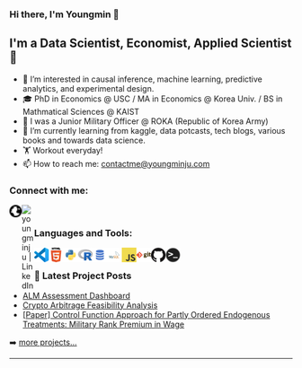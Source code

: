 ### Hi there, I'm Youngmin 👋

## I'm a Data Scientist, Economist, Applied Scientist 💞️

- 👀  I’m interested in causal inference, machine learning, predictive analytics, and experimental design. 
- 🎓  PhD in Economics @ USC / MA in Economics @ Korea Univ. / BS in Mathmatical Sciences @ KAIST
- 🔭  I was a Junior Military Officer @ ROKA (Republic of Korea Army)
- 🌱  I’m currently learning from kaggle, data potcasts, tech blogs, various books and towards data science.
- 🏋️  Workout everyday!
- 📫  How to reach me: contactme@youngminju.com   

### Connect with me:

[<img align="left" alt="youngminju.com" width="22px" src="https://raw.githubusercontent.com/iconic/open-iconic/master/svg/globe.svg" />][website]
[<img align="left" alt="youngminju | LinkedIn" width="22px" src="https://cdn.jsdelivr.net/npm/simple-icons@v3/icons/linkedin.svg" />][linkedin]

<br />

### Languages and Tools:

[<img align="left" alt="Visual Studio Code" width="26px" src="https://raw.githubusercontent.com/github/explore/80688e429a7d4ef2fca1e82350fe8e3517d3494d/topics/visual-studio-code/visual-studio-code.png" />][linkedin]
[<img align="left" alt="HTML5" width="26px" src="https://raw.githubusercontent.com/github/explore/80688e429a7d4ef2fca1e82350fe8e3517d3494d/topics/html/html.png" />][linkedin]
[<img align="left" alt="Python" width="26px" src="https://raw.githubusercontent.com/github/explore/80688e429a7d4ef2fca1e82350fe8e3517d3494d/topics/python/python.png" />][linkedin]
[<img align="left" alt="R" width="26px" src="https://raw.githubusercontent.com/github/explore/80688e429a7d4ef2fca1e82350fe8e3517d3494d/topics/r/r.png" />][linkedin]
[<img align="left" alt="SQL" width="26px" src="https://raw.githubusercontent.com/github/explore/80688e429a7d4ef2fca1e82350fe8e3517d3494d/topics/sql/sql.png" />][linkedin]
[<img align="left" alt="MySQL" width="26px" src="https://raw.githubusercontent.com/github/explore/80688e429a7d4ef2fca1e82350fe8e3517d3494d/topics/mysql/mysql.png" />][linkedin]
[<img align="left" alt="JavaScript" width="26px" src="https://raw.githubusercontent.com/github/explore/80688e429a7d4ef2fca1e82350fe8e3517d3494d/topics/javascript/javascript.png" />][linkedin]
[<img align="left" alt="Git" width="26px" src="https://raw.githubusercontent.com/github/explore/80688e429a7d4ef2fca1e82350fe8e3517d3494d/topics/git/git.png" />][linkedin]
[<img align="left" alt="GitHub" width="26px" src="https://raw.githubusercontent.com/github/explore/78df643247d429f6cc873026c0622819ad797942/topics/github/github.png" />][linkedin]
[<img align="left" alt="Terminal" width="26px" src="https://raw.githubusercontent.com/github/explore/80688e429a7d4ef2fca1e82350fe8e3517d3494d/topics/terminal/terminal.png" />][linkedin]

<br />

### 📕 Latest Project Posts

<!-- BLOG-POST-LIST:START -->
- [ALM Assessment Dashboard](https://www.youngminju.com/portfolio/alm-assessment-dashboard/)
- [Crypto Arbitrage Feasibility Analysis](https://www.youngminju.com/portfolio/crypto-arbitrage-analysis/)
- [[Paper] Control Function Approach for Partly Ordered Endogenous Treatments: Military Rank Premium in Wage](https://onlinelibrary.wiley.com/doi/10.1111/obes.12199)
<!-- BLOG-POST-LIST:END -->

➡️ [more projects...](https://youngminju.com/portfolio/)

---

[website]: https://youngminju.com
[linkedin]: https://linkedin.com/in/youngminju
